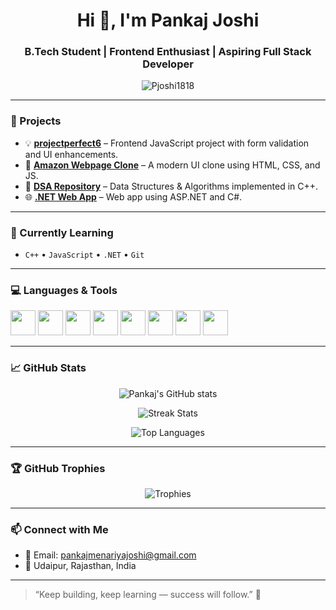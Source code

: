 <h1 align="center">Hi 👋, I'm Pankaj Joshi</h1>
<h3 align="center">B.Tech Student | Frontend Enthusiast | Aspiring Full Stack Developer</h3>

<p align="center">
  <img src="https://komarev.com/ghpvc/?username=Pjoshi1818&label=Profile%20Views&color=0e75b6&style=flat" alt="Pjoshi1818" />
</p>

---

### 🔭 Projects 

- 💡 [**projectperfect6**](https://github.com/Pjoshi1818/projectperfect6) – Frontend JavaScript project with form validation and UI enhancements.
- 🛒 [**Amazon Webpage Clone**](https://github.com/Pjoshi1818/Amazon-Webpage-Front-End-Clone-) – A modern UI clone using HTML, CSS, and JS.
- 🧮 [**DSA Repository**](https://github.com/Pjoshi1818/DSA) – Data Structures & Algorithms implemented in C++.
- 🌐 [**.NET Web App**](https://github.com/Pjoshi1818/dot-net-project) – Web app using ASP.NET and C#.

---

### 🌱 Currently Learning

- `C++` • `JavaScript` • `.NET` • `Git`

---

### 💻 Languages & Tools

<p align="left">
  <img src="https://cdn.jsdelivr.net/gh/devicons/devicon/icons/cplusplus/cplusplus-original.svg" width="40" />
  <img src="https://cdn.jsdelivr.net/gh/devicons/devicon/icons/html5/html5-original.svg" width="40" />
  <img src="https://cdn.jsdelivr.net/gh/devicons/devicon/icons/css3/css3-original.svg" width="40" />
  <img src="https://cdn.jsdelivr.net/gh/devicons/devicon/icons/javascript/javascript-original.svg" width="40" />
  <img src="https://cdn.jsdelivr.net/gh/devicons/devicon/icons/git/git-original.svg" width="40" />
  <img src="https://cdn.jsdelivr.net/gh/devicons/devicon/icons/github/github-original.svg" width="40" />
  <img src="https://cdn.jsdelivr.net/gh/devicons/devicon/icons/csharp/csharp-original.svg" width="40" />
  <img src="https://cdn.jsdelivr.net/gh/devicons/devicon/icons/dot-net/dot-net-original.svg" width="40" />
</p>

---

### 📈 GitHub Stats

<p align="center">
  <img src="https://github-readme-stats.vercel.app/api?username=Pjoshi1818&show_icons=true&theme=tokyonight" alt="Pankaj's GitHub stats" />
</p>

<p align="center">
  <img src="https://github-readme-streak-stats.herokuapp.com/?user=Pjoshi1818&theme=tokyonight" alt="Streak Stats" />
</p>

<p align="center">
  <img src="https://github-readme-stats.vercel.app/api/top-langs/?username=Pjoshi1818&layout=compact&theme=tokyonight" alt="Top Languages" />
</p>

---

### 🏆 GitHub Trophies

<p align="center">
  <img src="https://github-profile-trophy.vercel.app/?username=Pjoshi1818&theme=tokyonight&no-bg=true&no-frame=true&margin-w=10" alt="Trophies" />
</p>

---

### 📫 Connect with Me

- 📧 Email: [pankajmenariyajoshi@gmail.com](mailto:pankajmenariyajoshi@gmail.com)  
- 📍 Udaipur, Rajasthan, India

---

> “Keep building, keep learning — success will follow.” 🚀
